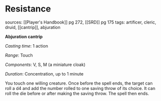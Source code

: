 # Resistance
sources: [[Player's Handbook]] pg 272, [[SRD]] pg 175
tags: artificer, cleric, druid, [[cantrip]], abjuration

**Abjuration cantrip**

*Casting time*: 1 action

*Range*: Touch

*Components*: V, S, M (a miniature cloak)

*Duration*: Concentration, up to 1 minute

You touch one willing creature. Once before the spell ends, the target can roll a d4 and add the number rolled to one saving throw of its choice. It can roll the die before or after making the saving throw. The spell then ends.
